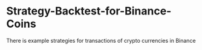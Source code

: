 # Strategy-Backtest-for-Binance-Coins
There is example strategies for transactions of crypto currencies in Binance
